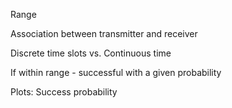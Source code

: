 Range

Association between transmitter and receiver

Discrete time slots vs. Continuous time

If within range - successful with a given probability

Plots: Success probability

